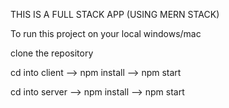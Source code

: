 THIS IS A FULL STACK APP (USING MERN STACK)

To run this project on your local windows/mac

clone the repository

cd into client --> npm install --> npm start

cd into server --> npm install --> npm start
